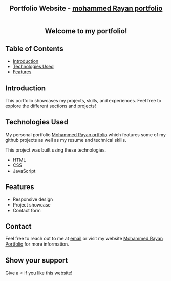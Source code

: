 <h2 align="center">
  Portfolio Website - 
  <a href="https://sheriffrayan.github.io/PRODIGY_WD_04/" target="_blank">mohammed Rayan portfolio</a><br /><br />
  <p>Welcome to my portfolio!</p>
</h2>




## Table of Contents

- [Introduction](#introduction)
- [Technologies Used](#technologies-used)
- [Features](#features)


## Introduction

This portfolio showcases my projects, skills, and experiences. Feel free to explore the different sections and projects!

## Technologies Used

My personal portfolio <a href="https://sheriffrayan.github.io/PRODIGY_WD_04/" target="_blank">Mohammed Rayan ortfolio</a> which features some of my github projects as well as my resume and technical skills.<br/>

This project was built using these technologies.
 
- HTML
- CSS
- JavaScript



## Features

- Responsive design
- Project showcase
- Contact form



## Contact

Feel free to reach out to me at [email](mailto:mohammedrayanarif@gmail.com) or visit my website <a href="https://sheriffrayan.github.io/PRODIGY_WD_04/" target="_blank">Mohammed Rayan Portfolio</a> for more information.

## Show your support

Give a ⭐ if you like this website!

